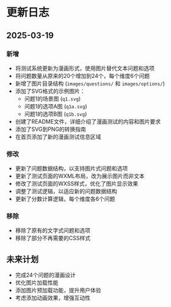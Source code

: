# 更新日志

## 2025-03-19

### 新增
- 将测试系统更新为漫画形式，使用图片替代文本问题和选项
- 将问题数量从原来的20个增加到24个，每个维度6个问题
- 新增了图片目录结构 (`images/questions/` 和 `images/options/`)
- 添加了SVG格式的示例图片：
  - 问题1的场景图 (`q1.svg`)
  - 问题1的选项A图 (`q1a.svg`)
  - 问题1的选项B图 (`q1b.svg`)
- 创建了README文件，详细介绍了漫画测试的内容和图片要求
- 添加了SVG到PNG的转换指南
- 在首页添加了新的漫画测试信息区域

### 修改
- 更新了问题数据结构，以支持图片式问题和选项
- 更新了测试页面的WXML布局，改为展示图片而非文本
- 修改了测试页面的WXSS样式，优化了图片显示效果
- 调整了测试逻辑，以适应新的问题数据结构
- 更新了分数计算逻辑，每个维度各6个问题

### 移除
- 移除了原有的文字式问题和选项
- 移除了部分不再需要的CSS样式

## 未来计划
- 完成24个问题的漫画设计
- 优化图片加载性能
- 添加图片预加载功能，提升用户体验
- 考虑添加动画效果，增强互动性 